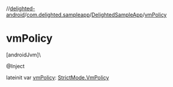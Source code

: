 //[delighted-android](../../../index.md)/[com.delighted.sampleapp](../index.md)/[DelightedSampleApp](index.md)/[vmPolicy](vm-policy.md)

# vmPolicy

[androidJvm]\

@Inject

lateinit var [vmPolicy](vm-policy.md): [StrictMode.VmPolicy](https://developer.android.com/reference/kotlin/android/os/StrictMode.VmPolicy.html)
